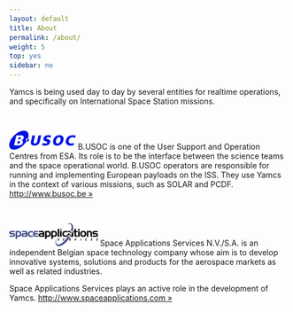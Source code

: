 ```yaml
---
layout: default
title: About
permalink: /about/
weight: 5
top: yes
sidebar: no
---
```


Yamcs is being used day to day by several entities for realtime operations, and specifically on International Space Station missions.

<p>&nbsp;</p>

![B.USOC](/assets/busoc.png)
B.USOC is one of the User Support and Operation Centres from ESA. Its role is to be the interface between the science teams and the space operational world. B.USOC operators are responsible for running and implementing European payloads on the ISS. They use Yamcs in the context of various missions, such as SOLAR and PCDF.
[http://www.busoc.be &#xbb;](http://www.busoc.be)

<p>&nbsp;</p>

![Space Applications Services](/assets/spaceapps.png)
Space Applications Services N.V./S.A. is an independent Belgian space technology company whose aim is to develop innovative systems, solutions and products for the aerospace markets as well as related industries.

Space Applications Services plays an active role in the development of Yamcs.
[http://www.spaceapplications.com &#xbb;](http://www.spaceapplications.com)
